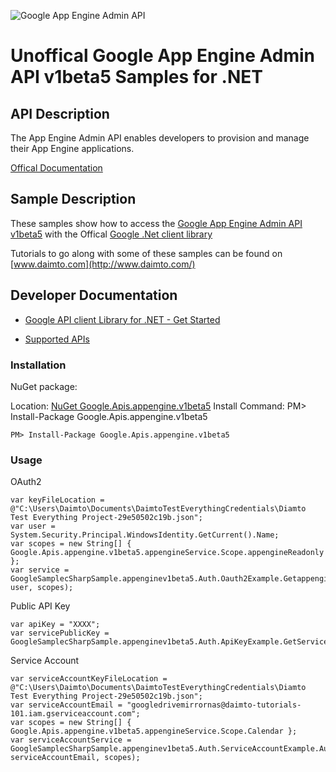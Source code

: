 ﻿![Google App Engine Admin API](http://www.google.com/images/icons/product/search-32.gif)

# Unoffical Google App Engine Admin API v1beta5 Samples for .NET  

## API Description

The App Engine Admin API enables developers to provision and manage their App Engine applications.

[Offical Documentation](https://cloud.google.com/appengine/docs/admin-api/)

## Sample Description

These samples show how to access the [Google App Engine Admin API v1beta5](https://cloud.google.com/appengine/docs/admin-api/) with the Offical [Google .Net client library](https://github.com/google/google-api-dotnet-client)

Tutorials to go along with some of these samples can be found on [www.daimto.com](http://www.daimto.com/)

## Developer Documentation

* [Google API client Library for .NET - Get Started](https://developers.google.com/api-client-library/dotnet/get_started)

* [Supported APIs](https://developers.google.com/api-client-library/dotnet/apis/)

### Installation

NuGet package:

Location: [NuGet Google.Apis.appengine.v1beta5](https://www.nuget.org/packages/Google.Apis.appengine.v1beta5)
Install Command: PM>  Install-Package Google.Apis.appengine.v1beta5

```
PM> Install-Package Google.Apis.appengine.v1beta5
```

### Usage

OAuth2
```
var keyFileLocation = @"C:\Users\Daimto\Documents\DaimtoTestEverythingCredentials\Diamto Test Everything Project-29e50502c19b.json";
var user = System.Security.Principal.WindowsIdentity.GetCurrent().Name;
var scopes = new String[] { Google.Apis.appengine.v1beta5.appengineService.Scope.appengineReadonly };
var service = GoogleSamplecSharpSample.appenginev1beta5.Auth.Oauth2Example.GetappengineService(keyFileLocation, user, scopes);
```

Public API Key

```
var apiKey = "XXXX";
var servicePublicKey = GoogleSamplecSharpSample.appenginev1beta5.Auth.ApiKeyExample.GetService(apiKey);
```

Service Account
```
var serviceAccountKeyFileLocation = @"C:\Users\Daimto\Documents\DaimtoTestEverythingCredentials\Diamto Test Everything Project-29e50502c19b.json";
var serviceAccountEmail = "googledrivemirrornas@daimto-tutorials-101.iam.gserviceaccount.com";
var scopes = new String[] { Google.Apis.appengine.v1beta5.appengineService.Scope.Calendar };            
var serviceAccountService = GoogleSamplecSharpSample.appenginev1beta5.Auth.ServiceAccountExample.AuthenticateServiceAccount(serviceAccountKeyFileLocation, serviceAccountEmail, scopes);
```
